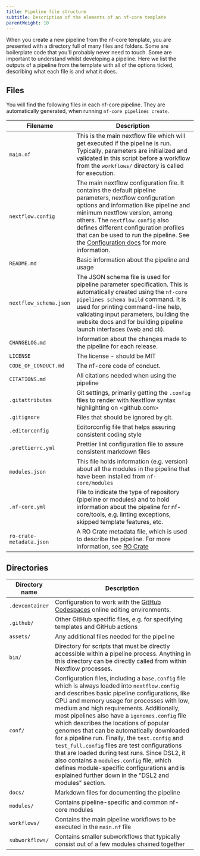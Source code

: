 ```yaml
---
title: Pipeline file structure
subtitle: Description of the elements of an nf-core template
parentWeight: 10
---
```


When you create a new pipeline from the nf-core template, you are presented with
a directory full of many files and folders. Some are boilerplate code that you'll
probably never need to touch. Some are important to understand whilst developing a pipeline.
Here we list the outputs of a pipeline from the template with all of the options ticked,
describing what each file is and what it does.

## Files

You will find the following files in each nf-core pipeline. They are automatically generated, when running `nf-core pipelines create`.

| Filename                 | Description                                                                                                                                                                                                                                                                                                                                                                                         |
| ------------------------ | --------------------------------------------------------------------------------------------------------------------------------------------------------------------------------------------------------------------------------------------------------------------------------------------------------------------------------------------------------------------------------------------------- |
| `main.nf`                | This is the main nextflow file which will get executed if the pipeline is run. Typically, parameters are initialized and validated in this script before a workflow from the `workflows/` directory is called for execution.                                                                                                                                                                        |
| `nextflow.config`        | The main nextflow configuration file. It contains the default pipeline parameters, nextflow configuration options and information like pipeline and minimum nextflow version, among others. The `nextflow.config` also defines different configuration profiles that can be used to run the pipeline. See the [Configuration docs](/docs/usage/getting_started/configuration) for more information. |
| `README.md`              | Basic information about the pipeline and usage                                                                                                                                                                                                                                                                                                                                                      |
| `nextflow_schema.json`   | The JSON schema file is used for pipeline parameter specification. This is automatically created using the `nf-core pipelines schema build` command. It is used for printing command-line help, validating input parameters, building the website docs and for building pipeline launch interfaces (web and cli).                                                                                   |
| `CHANGELOG.md`           | Information about the changes made to the pipeline for each release.                                                                                                                                                                                                                                                                                                                                |
| `LICENSE`                | The license - should be MIT                                                                                                                                                                                                                                                                                                                                                                         |
| `CODE_OF_CONDUCT.md`     | The nf-core code of conduct.                                                                                                                                                                                                                                                                                                                                                                        |
| `CITATIONS.md`           | All citations needed when using the pipeline                                                                                                                                                                                                                                                                                                                                                        |
| `.gitattributes`         | Git settings, primarily getting the `.config` files to render with Nextflow syntax highlighting on <github.com>                                                                                                                                                                                                                                                                                     |
| `.gitignore`             | Files that should be ignored by git.                                                                                                                                                                                                                                                                                                                                                                |
| `.editorconfig`          | Editorconfig file that helps assuring consistent coding style                                                                                                                                                                                                                                                                                                                                       |
| `.prettierrc.yml`        | Prettier lint configuration file to assure consistent markdown files                                                                                                                                                                                                                                                                                                                                |
| `modules.json`           | This file holds information (e.g. version) about all the modules in the pipeline that have been installed from `nf-core/modules`                                                                                                                                                                                                                                                                    |
| `.nf-core.yml`           | File to indicate the type of repository (pipeline or modules) and to hold information about the pipeline for nf-core/tools, e.g. linting exceptions, skipped template features, etc.                                                                                                                                                                                                                |
| `ro-crate-metadata.json` | A RO Crate metadata file, which is used to describe the pipeline. For more information, see [RO Crate](https://www.researchobject.org/ro-crate/)                                                                                                                                                                                                                                                    |

## Directories

| Directory name  | Description                                                                                                                                                                                                                                                                                                                                                                                                                                                                                                                                                                                                                                                                                    |
| --------------- | ---------------------------------------------------------------------------------------------------------------------------------------------------------------------------------------------------------------------------------------------------------------------------------------------------------------------------------------------------------------------------------------------------------------------------------------------------------------------------------------------------------------------------------------------------------------------------------------------------------------------------------------------------------------------------------------------- |
| `.devcontainer` | Configuration to work with the [GitHub Codespaces](https://github.com/features/codespaces) online editing environments.                                                                                                                                                                                                                                                                                                                                                                                                                                                                                                                                                                        |
| `.github/`      | Other GitHub specific files, e.g. for specifying templates and GitHub actions                                                                                                                                                                                                                                                                                                                                                                                                                                                                                                                                                                                                                  |
| `assets/`       | Any additional files needed for the pipeline                                                                                                                                                                                                                                                                                                                                                                                                                                                                                                                                                                                                                                                   |
| `bin/`          | Directory for scripts that must be directly accessible within a pipeline process. Anything in this directory can be directly called from within Nextflow processes.                                                                                                                                                                                                                                                                                                                                                                                                                                                                                                                            |
| `conf/`         | Configuration files, including a `base.config` file which is always loaded into `nextflow.config` and describes basic pipeline configurations, like CPU and memory usage for processes with low, medium and high requirements. Additionally, most pipelines also have a `igenomes.config` file which describes the locations of popular genomes that can be automatically downloaded for a pipeline run. Finally, the `test.config` and `test_full.config` files are test configurations that are loaded during test runs. Since DSL2, it also contains a `modules.config` file, which defines module-specific configurations and is explained further down in the "DSL2 and modules" section. |
| `docs/`         | Markdown files for documenting the pipeline                                                                                                                                                                                                                                                                                                                                                                                                                                                                                                                                                                                                                                                    |
| `modules/`      | Contains pipeline-specific and common nf-core modules                                                                                                                                                                                                                                                                                                                                                                                                                                                                                                                                                                                                                                          |
| `workflows/`    | Contains the main pipeline workflows to be executed in the `main.nf` file                                                                                                                                                                                                                                                                                                                                                                                                                                                                                                                                                                                                                      |
| `subworkflows/` | Contains smaller subworkflows that typically consist out of a few modules chained together                                                                                                                                                                                                                                                                                                                                                                                                                                                                                                                                                                                                     |
